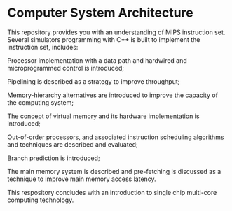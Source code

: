 # Computer System Architecture
This repository provides you with an understanding of MIPS instruction set. Several simulators programming with C++ is built to implement the instruction set, includes: 

Processor implementation with a data path and hardwired and microprogrammed control is introduced;

Pipelining is described as a strategy to improve throughput; 

Memory-hierarchy alternatives are introduced to improve the capacity of the computing system;

The concept of virtual memory and its hardware implementation is introduced;

Out-of-order processors, and associated instruction scheduling algorithms and techniques are described and evaluated;

Branch prediction is introduced;

The main memory system is described and pre-fetching is discussed as a technique to improve main memory access latency.

This respository concludes with an introduction to single chip multi-core computing technology. 
